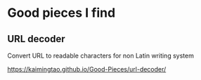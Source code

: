 # Good pieces I find


## URL decoder

Convert URL to readable characters for non Latin writing system

https://kaimingtao.github.io/Good-Pieces/url-decoder/
